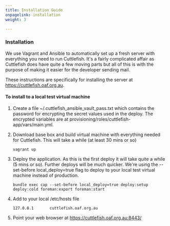 ```yaml
---
title: Installation Guide
onpagelink: installation
weight: 3

---
```

### **Installation**

We use Vagrant and Ansible to automatically set up a fresh server with everything you need to run Cuttlefish. It's a fairly complicated affair as Cuttlefish does have quite a few moving parts but all of this is with the purpose of making it easier for the developer sending mail.

These instructions are specifically for installing the server at https://cuttlefish.oaf.org.au.

#### To install to a local test virtual machine

1.  Create a file ~/.cuttlefish\_ansible\_vault\_pass.txt which contains the password for encrypting the secret values used in the deploy. The encrypted variables are at provisioning/roles/cuttlefish-app/vars/main.yml.
2.  Download base box and build virtual machine with everything needed for Cuttlefish. This will take a while (at least 30 mins or so)
    
        vagrant up
    
3.  Deploy the application. As this is the first deploy it will take quite a while (5 mins or so). Further deploys will be much quicker. We're using the --set-before local\_deploy=true flag to deploy to your local test virtual machine instead of production.
    
        bundle exec cap --set-before local_deploy=true deploy:setup deploy:cold foreman:export foreman:start
    
4.  Add to your local /etc/hosts file
    
        127.0.0.1       cuttlefish.oaf.org.au
    
5.  Point your web browser at https://cuttlefish.oaf.org.au:8443/
